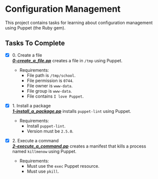 # Configuration Management

This project contains tasks for learning about configuration management using Puppet (the Ruby gem).

## Tasks To Complete

+ [x] 0\. Create a file<br/>_**[0-create_a_file.pp](0-create_a_file.pp)**_ creates a file in `/tmp` using Puppet.
  + Requirements:
    + File path is `/tmp/school`.
    + File permission is `0744`.
    + File owner is `www-data`.
    + File group is `www-data`.
    + File contains `I love Puppet`.

+ [x] 1\. Install a package<br/>_**[1-install_a_package.pp](1-install_a_package.pp)**_ installs `puppet-lint` using Puppet.
  + Requirements:
    + Install `puppet-lint`.
    + Version must be `2.5.0`.

+ [x] 2\. Execute a command<br/>_**[2-execute_a_command.pp](2-execute_a_command.pp)**_ creates a manifest that kills a process named `killmenow` using Puppet.
  + Requirements:
    + Must use the `exec` Puppet resource.
    + Must use `pkill`.
